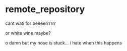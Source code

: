 # remote_repository

cant wati for beeeerrrrrr

or white wine maybe?

o damn but my nose is stuck... i hate when this happens 
